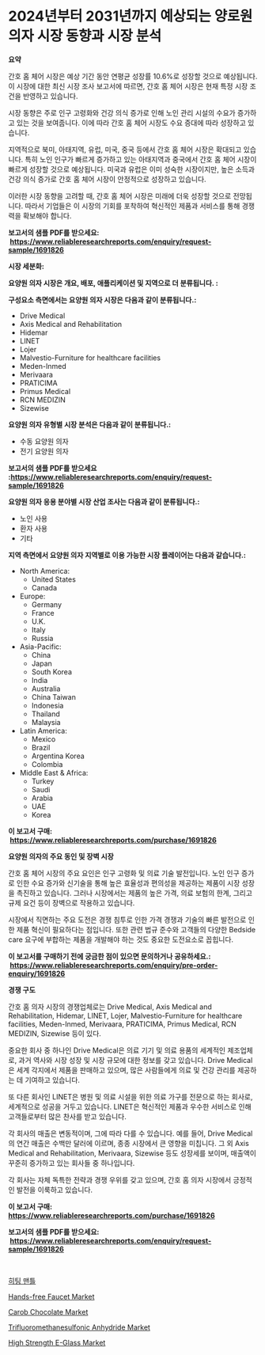 <p><h1>2024년부터 2031년까지 예상되는 양로원 의자 시장 동향과 시장 분석</h1></p><p><strong>요약</strong></p>
<p><p>간호 홈 체어 시장은 예상 기간 동안 연평균 성장률 10.6%로 성장할 것으로 예상됩니다. 이 시장에 대한 최신 시장 조사 보고서에 따르면, 간호 홈 체어 시장은 현재 특정 시장 조건을 반영하고 있습니다.</p><p>시장 동향은 주로 인구 고령화와 건강 의식 증가로 인해 노인 관리 시설의 수요가 증가하고 있는 것을 보여줍니다. 이에 따라 간호 홈 체어 시장도 수요 증대에 따라 성장하고 있습니다.</p><p>지역적으로 북미, 아태지역, 유럽, 미국, 중국 등에서 간호 홈 체어 시장은 확대되고 있습니다. 특히 노인 인구가 빠르게 증가하고 있는 아태지역과 중국에서 간호 홈 체어 시장이 빠르게 성장할 것으로 예상됩니다. 미국과 유럽은 이미 성숙한 시장이지만, 높은 소득과 건강 의식 증가로 간호 홈 체어 시장이 안정적으로 성장하고 있습니다.</p><p>이러한 시장 동향을 고려할 때, 간호 홈 체어 시장은 미래에 더욱 성장할 것으로 전망됩니다. 따라서 기업들은 이 시장의 기회를 포착하여 혁신적인 제품과 서비스를 통해 경쟁력을 확보해야 합니다.</p></p>
<p><strong>보고서의 샘플 PDF를 받으세요: &nbsp;<a href="https://www.reliableresearchreports.com/enquiry/request-sample/1691826">https://www.reliableresearchreports.com/enquiry/request-sample/1691826</a></strong></p>
<p><strong>시장 세분화:</strong></p>
<p><strong> 요양원 의자 시장은 개요, 배포, 애플리케이션 및 지역으로 더 분류됩니다. :</strong></p>
<p><strong>구성요소 측면에서는 요양원 의자 시장은 다음과 같이 분류됩니다.:</strong></p>
<p><ul><li>Drive Medical</li><li>Axis Medical and Rehabilitation</li><li>Hidemar</li><li>LINET</li><li>Lojer</li><li>Malvestio-Furniture for healthcare facilities</li><li>Meden-Inmed</li><li>Merivaara</li><li>PRATICIMA</li><li>Primus Medical</li><li>RCN MEDIZIN</li><li>Sizewise</li></ul></p>
<p><strong> 요양원 의자 유형별 시장 분석은 다음과 같이 분류됩니다.:</strong></p>
<p><ul><li>수동 요양원 의자</li><li>전기 요양원 의자</li></ul></p>
<p><strong>보고서의 샘플 PDF를 받으세요 :<a href="https://www.reliableresearchreports.com/enquiry/request-sample/1691826">https://www.reliableresearchreports.com/enquiry/request-sample/1691826</a></strong></p>
<p><strong> 요양원 의자 응용 분야별 시장 산업 조사는 다음과 같이 분류됩니다.:</strong></p>
<p><ul><li>노인 사용</li><li>환자 사용</li><li>기타</li></ul></p>
<p><strong>지역 측면에서 요양원 의자 지역별로 이용 가능한 시장 플레이어는 다음과 같습니다.:</strong></p>
<p><ul>
    <li>
        North America:
        <ul>
            <li>United States</li>
            <li>Canada</li>
        </ul>
    </li>
    <li>
        Europe:
        <ul>
            <li>Germany</li>
            <li>France</li>
            <li>U.K.</li>
            <li>Italy</li>
            <li>Russia</li>
        </ul>
    </li>
    <li>
        Asia-Pacific:
        <ul>
            <li>China</li>
            <li>Japan</li>
            <li>South Korea</li>
            <li>India</li>
            <li>Australia</li>
            <li>China Taiwan</li>
            <li>Indonesia</li>
            <li>Thailand</li>
            <li>Malaysia</li>
        </ul>
    </li>
    <li>
        Latin America:
        <ul>
            <li>Mexico</li>
            <li>Brazil</li>
            <li>Argentina Korea</li>
            <li>Colombia</li>
        </ul>
    </li>
    <li>
        Middle East & Africa:
        <ul>
            <li>Turkey</li>
            <li>Saudi</li>
            <li>Arabia</li>
            <li>UAE</li>
            <li>Korea</li>
        </ul>
    </li>
    </ul></p>
<p><strong>이 보고서 구매: &nbsp;<a href="https://www.reliableresearchreports.com/purchase/1691826">https://www.reliableresearchreports.com/purchase/1691826</a></strong></p>
<p><strong>요양원 의자의 주요 동인 및 장벽 시장</strong></p>
<p><p>간호 홈 체어 시장의 주요 요인은 인구 고령화 및 의료 기술 발전입니다. 노인 인구 증가로 인한 수요 증가와 신기술을 통해 높은 효율성과 편의성을 제공하는 제품이 시장 성장을 촉진하고 있습니다. 그러나 시장에서는 제품의 높은 가격, 의료 보험의 한계, 그리고 규제 요건 등이 장벽으로 작용하고 있습니다.</p><p>시장에서 직면하는 주요 도전은 경쟁 침투로 인한 가격 경쟁과 기술의 빠른 발전으로 인한 제품 혁신이 필요하다는 점입니다. 또한 관련 법규 준수와 고객들의 다양한 Bedside care 요구에 부합하는 제품을 개발해야 하는 것도 중요한 도전요소로 꼽힙니다.</p></p>
<p><strong>이 보고서를 구매하기 전에 궁금한 점이 있으면 문의하거나 공유하세요.: &nbsp;<a href="https://www.reliableresearchreports.com/enquiry/pre-order-enquiry/1691826">https://www.reliableresearchreports.com/enquiry/pre-order-enquiry/1691826</a></strong></p>
<p><strong>경쟁 구도</strong></p>
<p><p>간호 홈 의자 시장의 경쟁업체로는 Drive Medical, Axis Medical and Rehabilitation, Hidemar, LINET, Lojer, Malvestio-Furniture for healthcare facilities, Meden-Inmed, Merivaara, PRATICIMA, Primus Medical, RCN MEDIZIN, Sizewise 등이 있다. </p><p>중요한 회사 중 하나인 Drive Medical은 의료 기기 및 의료 용품의 세계적인 제조업체로, 과거 역사와 시장 성장 및 시장 규모에 대한 정보를 갖고 있습니다. Drive Medical은 세계 각지에서 제품을 판매하고 있으며, 많은 사람들에게 의료 및 건강 관리를 제공하는 데 기여하고 있습니다. </p><p>또 다른 회사인 LINET은 병원 및 의료 시설을 위한 의료 가구를 전문으로 하는 회사로, 세계적으로 성공을 거두고 있습니다. LINET은 혁신적인 제품과 우수한 서비스로 인해 고객들로부터 많은 찬사를 받고 있습니다. </p><p>각 회사의 매출은 변동적이며, 그에 따라 다를 수 있습니다. 예를 들어, Drive Medical의 연간 매출은 수백만 달러에 이르며, 종종 시장에서 큰 영향을 미칩니다. 그 외 Axis Medical and Rehabilitation, Merivaara, Sizewise 등도 성장세를 보이며, 매출액이 꾸준히 증가하고 있는 회사들 중 하나입니다. </p><p>각 회사는 자체 독특한 전략과 경쟁 우위를 갖고 있으며, 간호 홈 의자 시장에서 긍정적인 발전을 이룩하고 있습니다.</p></p>
<p><strong>이 보고서 구매: &nbsp; <a href="https://www.reliableresearchreports.com/purchase/1691826">https://www.reliableresearchreports.com/purchase/1691826</a></strong></p>
<p><strong>보고서의 샘플 PDF를 받으세요: &nbsp;<a href="https://www.reliableresearchreports.com/enquiry/request-sample/1691826">https://www.reliableresearchreports.com/enquiry/request-sample/1691826</a></strong><strong></strong></p>
<p>&nbsp;</p>
<p><p><a href="https://github.com/idcefvhkdut6/Market-Research-Report-List-1/blob/main/1034600191884.md">히팅 맨틀</a></p><p><a href="https://issuu.com/reportprime-2/docs/hands-free-faucet-market-size-2030.pptx">Hands-free Faucet Market</a></p><p><a href="https://view.publitas.com/reportprime-1/carob-chocolate-market-analysis-examines-its-scope-on-growth-opportunities-and-forecasted-trends-spanning-from-2024-to-2031/">Carob Chocolate Market</a></p><p><a href="https://github.com/lylyparadise/Market-Research-Report-List-2/blob/main/trifluoromethanesulfonic-anhydride-market.md">Trifluoromethanesulfonic Anhydride Market</a></p><p><a href="https://scarlet-rocket-c63.notion.site/High-Strength-E-Glass-Market-Size-Share-Trends-Analysis-Report-By-Material-By-Type-By-End-user--4d43694d66df4724bfc298bbf869113c">High Strength E-Glass Market</a></p></p>